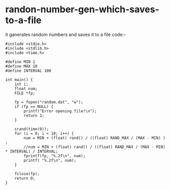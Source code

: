 # randon-number-gen-which-saves-to-a-file
it ganerates random numbers and saves it to a file 
code:-
```
#include <stdio.h>
#include <stdlib.h>
#include <time.h>

#define MIN 1
#define MAX 10
#define INTERVAL 100

int main() {
    int i;
    float num;
    FILE *fp;

    fp = fopen("random.dat", "w");
    if (fp == NULL) {
        printf("Error opening file!\n");
        return 1;
    }

    srand(time(0));
    for (i = 0; i < 10; i++) {
        num = MIN + (float) rand() / ((float) RAND_MAX / (MAX - MIN) ) ;
        //num = MIN + (float) rand() / ((float) RAND_MAX / (MAX - MIN) * INTERVAL) / INTERVAL;
        fprintf(fp, "%.2f\n", num);
        printf( "%.2f\n", num);
    }

    fclose(fp);
    return 0;
}
```
